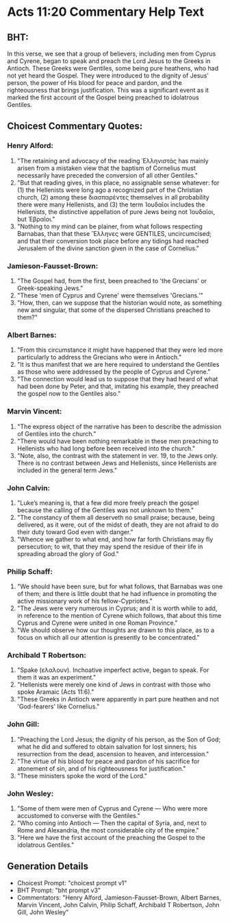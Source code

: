 # Acts 11:20 Commentary Help Text

## BHT:
In this verse, we see that a group of believers, including men from Cyprus and Cyrene, began to speak and preach the Lord Jesus to the Greeks in Antioch. These Greeks were Gentiles, some being pure heathens, who had not yet heard the Gospel. They were introduced to the dignity of Jesus' person, the power of His blood for peace and pardon, and the righteousness that brings justification. This was a significant event as it marked the first account of the Gospel being preached to idolatrous Gentiles.

## Choicest Commentary Quotes:
### Henry Alford:
1. "The retaining and advocacy of the reading Ἑλληνιστάς has mainly arisen from a mistaken view that the baptism of Cornelius must necessarily have preceded the conversion of all other Gentiles."
2. "But that reading gives, in this place, no assignable sense whatever: for (1) the Hellenists were long ago a recognized part of the Christian church, (2) among these διασπαρέντες themselves in all probability there were many Hellenists, and (3) the term Ἰουδαῖοι includes the Hellenists, the distinctive appellation of pure Jews being not Ἰουδαῖοι, but Ἑβραῖοι."
3. "Nothing to my mind can be plainer, from what follows respecting Barnabas, than that these Ἕλληνες were GENTILES, uncircumcised; and that their conversion took place before any tidings had reached Jerusalem of the divine sanction given in the case of Cornelius."

### Jamieson-Fausset-Brown:
1. "The Gospel had, from the first, been preached to 'the Grecians' or Greek-speaking Jews."
2. "These 'men of Cyprus and Cyrene' were themselves 'Grecians.'"
3. "How, then, can we suppose that the historian would note, as something new and singular, that some of the dispersed Christians preached to them?"

### Albert Barnes:
1. "From this circumstance it might have happened that they were led more particularly to address the Grecians who were in Antioch."
2. "It is thus manifest that we are here required to understand the Gentiles as those who were addressed by the people of Cyprus and Cyrene."
3. "The connection would lead us to suppose that they had heard of what had been done by Peter, and that, imitating his example, they preached the gospel now to the Gentiles also."

### Marvin Vincent:
1. "The express object of the narrative has been to describe the admission of Gentiles into the church."
2. "There would have been nothing remarkable in these men preaching to Hellenists who had long before been received into the church."
3. "Note, also, the contrast with the statement in ver. 19, to the Jews only. There is no contrast between Jews and Hellenists, since Hellenists are included in the general term Jews."

### John Calvin:
1. "Luke’s meaning is, that a few did more freely preach the gospel because the calling of the Gentiles was not unknown to them."
2. "The constancy of them all deserveth no small praise; because, being delivered, as it were, out of the midst of death, they are not afraid to do their duty toward God even with danger."
3. "Whence we gather to what end, and how far forth Christians may fly persecution; to wit, that they may spend the residue of their life in spreading abroad the glory of God."

### Philip Schaff:
1. "We should have been sure, but for what follows, that Barnabas was one of them; and there is little doubt that he had influence in promoting the active missionary work of his fellow-Cypriotes." 
2. "The Jews were very numerous in Cyprus; and it is worth while to add, in reference to the mention of Cyrene which follows, that about this time Cyprus and Cyrene were united in one Roman Province." 
3. "We should observe how our thoughts are drawn to this place, as to a focus on which all our attention is presently to be concentrated."

### Archibald T Robertson:
1. "Spake (ελαλουν). Inchoative imperfect active, began to speak. For them it was an experiment." 
2. "Hellenists were merely one kind of Jews in contrast with those who spoke Aramaic (Acts 11:6)." 
3. "These Greeks in Antioch were apparently in part pure heathen and not 'God-fearers' like Cornelius."

### John Gill:
1. "Preaching the Lord Jesus; the dignity of his person, as the Son of God; what he did and suffered to obtain salvation for lost sinners; his resurrection from the dead, ascension to heaven, and intercession." 
2. "The virtue of his blood for peace and pardon of his sacrifice for atonement of sin, and of his righteousness for justification."
3. "These ministers spoke the word of the Lord."

### John Wesley:
1. "Some of them were men of Cyprus and Cyrene — Who were more accustomed to converse with the Gentiles."
2. "Who coming into Antioch — Then the capital of Syria, and, next to Rome and Alexandria, the most considerable city of the empire."
3. "Here we have the first account of the preaching the Gospel to the idolatrous Gentiles."


## Generation Details
- Choicest Prompt: "choicest prompt v1"
- BHT Prompt: "bht prompt v3"
- Commentators: "Henry Alford, Jamieson-Fausset-Brown, Albert Barnes, Marvin Vincent, John Calvin, Philip Schaff, Archibald T Robertson, John Gill, John Wesley"

